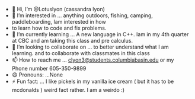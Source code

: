 - 👋 Hi, I’m @Lotuslyon (cassandra lyon)
- 👀 I’m interested in ... anything outdoors, fishing, camping, paddleboarding, Iam interested in how
- to learn how to code and fix problems.
- 🌱 I’m currently learning ... A new language in C++. Iam in my 4th quarter at CBC and am taking this class and pre calculus. 
- 💞️ I’m looking to collaborate on ... to better understand what I am learning. and to collaborate with classmates in this class
- 📫 How to reach me ... clyon3@students.columbiabasin.edu or my Phone number 605-350-9899
- 😄 Pronouns: ...None 
- ⚡ Fun fact: ... I like pickels in my vanilla ice cream ( but it has to be mcdonalds ) weird fact rather. I am a weirdo :) 

<!---
Lotuslyon/Lotuslyon is a ✨ special ✨ repository because its `README.md` (this file) appears on your GitHub profile.
You can click the Preview link to take a look at your changes.
--->
